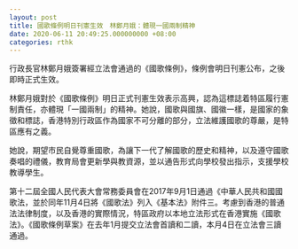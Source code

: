 ```yaml
---
layout: post
title: 國歌條例明日刊憲生效　林鄭月娥：體現一國兩制精神
date: 2020-06-11 20:49:25.000000000 +08:00
categories: rthk
---
```


行政長官林鄭月娥簽署經立法會通過的《國歌條例》，條例會明日刊憲公布，之後即時正式生效。
 
林鄭月娥對於《國歌條例》明日正式刊憲生效表示高興，認為這標誌着特區履行憲制責任，亦體現「一國兩制」的精神。她說，國歌與國旗、國徽一樣，是國家的象徵和標誌，香港特別行政區作為國家不可分離的部分，立法維護國歌的尊嚴，是特區應有之義。
 
她說，期望市民自覺尊重國歌，為讓下一代了解國歌的歷史和精神，以及遵守國歌奏唱的禮儀，教育局會更新學與教資源，並以通告形式向學校發出指示，支援學校教導學生。

第十二屆全國人民代表大會常務委員會在2017年9月1日通過《中華人民共和國國歌法，並於同年11月4日將《國歌法》列入《基本法》附件三。考慮到香港的普通法法律制度，以及香港的實際情況，特區政府以本地立法形式在香港實施《國歌法》。《國歌條例草案》在去年1月提交立法會首讀和二讀，本月4日在立法會三讀通過。
